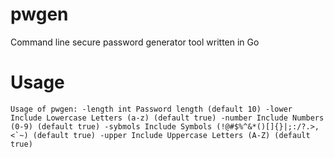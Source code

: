 # pwgen

Command line secure password generator tool written in Go

# Usage

`` Usage of pwgen:
  -length int
        Password length (default 10)
  -lower
        Include Lowercase Letters (a-z) (default true)
  -number
        Include Numbers (0-9) (default true)
  -sybmols
        Include Symbols (!@#$%^&*()[]{}|;:/?.>,<`~) (default true)
  -upper
        Include Uppercase Letters (A-Z) (default true)
 ``
